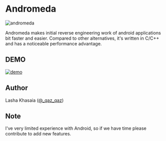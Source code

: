 # Andromeda

![andromeda](https://user-images.githubusercontent.com/16405698/65393541-89490480-dd8a-11e9-92a3-727799c30b02.png)

Andromeda makes initial reverse engineering work of android applications bit faster and easier.
Compared to other alternatives, it's written in C/C++ and has a noticeable performance advantage.

## DEMO
[![demo](https://user-images.githubusercontent.com/16405698/65391224-5a716500-dd6f-11e9-9de3-b3dcbc5e27ad.png)](https://www.youtube.com/watch?v=doeg-tCX-sg)


## Author
Lasha Khasaia ([@_qaz_qaz](https://twitter.com/_qaz_qaz))

## Note
I've very limited experience with Android, so if we have time please contribute to add new features.